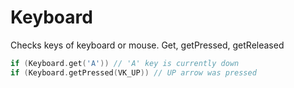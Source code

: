 # Keyboard
Checks keys of keyboard or mouse. Get, getPressed, getReleased

```c++
if (Keyboard.get('A')) // 'A' key is currently down
if (Keyboard.getPressed(VK_UP)) // UP arrow was pressed
```
